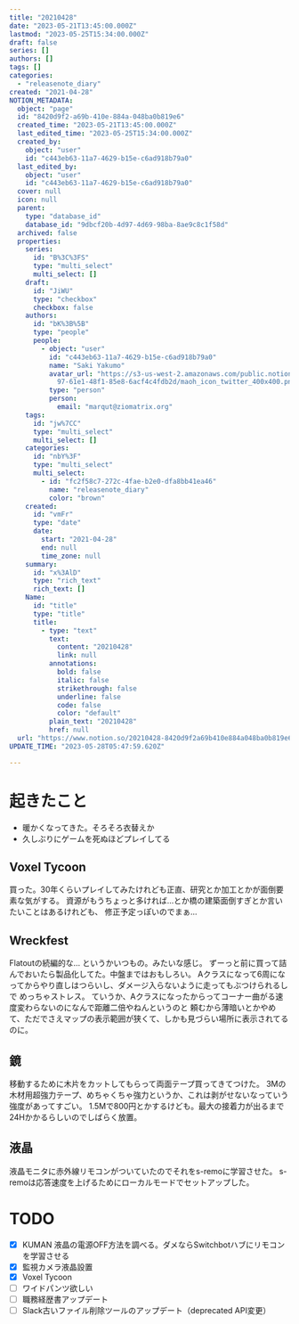 ```yaml
---
title: "20210428"
date: "2023-05-21T13:45:00.000Z"
lastmod: "2023-05-25T15:34:00.000Z"
draft: false
series: []
authors: []
tags: []
categories:
  - "releasenote_diary"
created: "2021-04-28"
NOTION_METADATA:
  object: "page"
  id: "8420d9f2-a69b-410e-884a-048ba0b819e6"
  created_time: "2023-05-21T13:45:00.000Z"
  last_edited_time: "2023-05-25T15:34:00.000Z"
  created_by:
    object: "user"
    id: "c443eb63-11a7-4629-b15e-c6ad918b79a0"
  last_edited_by:
    object: "user"
    id: "c443eb63-11a7-4629-b15e-c6ad918b79a0"
  cover: null
  icon: null
  parent:
    type: "database_id"
    database_id: "9dbcf20b-4d97-4d69-98ba-8ae9c8c1f58d"
  archived: false
  properties:
    series:
      id: "B%3C%3FS"
      type: "multi_select"
      multi_select: []
    draft:
      id: "JiWU"
      type: "checkbox"
      checkbox: false
    authors:
      id: "bK%3B%5B"
      type: "people"
      people:
        - object: "user"
          id: "c443eb63-11a7-4629-b15e-c6ad918b79a0"
          name: "Saki Yakumo"
          avatar_url: "https://s3-us-west-2.amazonaws.com/public.notion-static.com/3ad1c4\
            97-61e1-48f1-85e8-6acf4c4fdb2d/maoh_icon_twitter_400x400.png"
          type: "person"
          person:
            email: "marqut@ziomatrix.org"
    tags:
      id: "jw%7CC"
      type: "multi_select"
      multi_select: []
    categories:
      id: "nbY%3F"
      type: "multi_select"
      multi_select:
        - id: "fc2f58c7-272c-4fae-b2e0-dfa8bb41ea46"
          name: "releasenote_diary"
          color: "brown"
    created:
      id: "vmFr"
      type: "date"
      date:
        start: "2021-04-28"
        end: null
        time_zone: null
    summary:
      id: "x%3AlD"
      type: "rich_text"
      rich_text: []
    Name:
      id: "title"
      type: "title"
      title:
        - type: "text"
          text:
            content: "20210428"
            link: null
          annotations:
            bold: false
            italic: false
            strikethrough: false
            underline: false
            code: false
            color: "default"
          plain_text: "20210428"
          href: null
  url: "https://www.notion.so/20210428-8420d9f2a69b410e884a048ba0b819e6"
UPDATE_TIME: "2023-05-28T05:47:59.620Z"

---
```

<link rel="stylesheet" href="https://cdn.jsdelivr.net/npm/katex@0.16.2/dist/katex.min.css" integrity="sha384-bYdxxUwYipFNohQlHt0bjN/LCpueqWz13HufFEV1SUatKs1cm4L6fFgCi1jT643X" crossorigin="anonymous">


# 起きたこと

- 暖かくなってきた。そろそろ衣替えか
- 久しぶりにゲームを死ぬほどプレイしてる

## Voxel Tycoon


買った。30年くらいプレイしてみたけれども正直、研究とか加工とかが面倒要素な気がする。 資源がもうちょっと多ければ…とか橋の建築面倒すぎとか言いたいことはあるけれども、 修正予定っぽいのでまぁ…


## Wreckfest


Flatoutの続編的な… というかいつもの。みたいな感じ。 ずーっと前に買って詰んでおいたら製品化してた。中盤まではおもしろい。 Aクラスになって6周になってからやり直しはつらいし、ダメージ入らないように走ってもぶつけられるしで めっちゃストレス。 ていうか、Aクラスになったからってコーナー曲がる速度変わらないのになんで距離二倍やねんというのと 頼むから薄暗いとかやめて、ただでさえマップの表示範囲が狭くて、しかも見づらい場所に表示されてるのに。


## 鏡


移動するために木片をカットしてもらって両面テープ買ってきてつけた。 3Mの木材用超強力テープ、めちゃくちゃ強力というか、これは剥がせないなっていう強度があってすごい。 1.5Mで800円とかするけども。最大の接着力が出るまで24Hかかるらしいのでしばらく放置。


## 液晶


液晶モニタに赤外線リモコンがついていたのでそれをs-remoに学習させた。 s-remoは応答速度を上げるためにローカルモードでセットアップした。


# TODO

- [x] KUMAN 液晶の電源OFF方法を調べる。ダメならSwitchbotハブにリモコンを学習させる
- [x] 監視カメラ液晶設置
- [x] Voxel Tycoon
- [ ] ワイドパンツ欲しい
- [ ] 職務経歴書アップデート
- [ ] Slack古いファイル削除ツールのアップデート（deprecated API変更）
